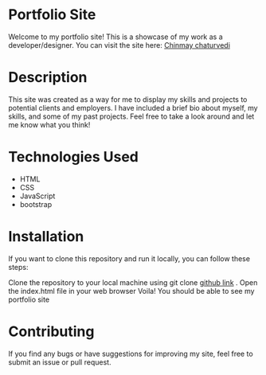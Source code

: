 # Portfolio Site

Welcome to my portfolio site! This is a showcase of my work as a developer/designer. You can visit the site here: [Chinmay chaturvedi](www.chinmay-chaturvedi.com)

# Description
This site was created as a way for me to display my skills and projects to potential clients and employers. I have included a brief bio about myself, my skills, and some of my past projects. Feel free to take a look around and let me know what you think!

# Technologies Used
- HTML
- CSS
- JavaScript
- bootstrap

# Installation
If you want to clone this repository and run it locally, you can follow these steps:

Clone the repository to your local machine using git clone [github link](https://github.com/Devil200207/protfolios)
. Open the index.html file in your web browser
Voila! You should be able to see my portfolio site

# Contributing
If you find any bugs or have suggestions for improving my site, feel free to submit an issue or pull request.





